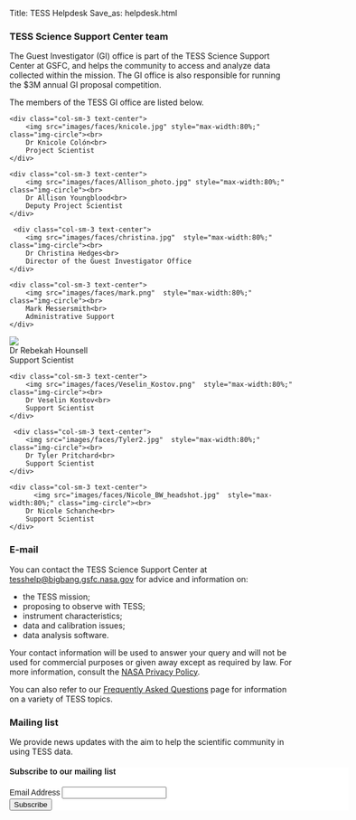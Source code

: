 Title: TESS Helpdesk
Save_as: helpdesk.html

### TESS Science Support Center team

The Guest Investigator (GI) office is part of the TESS Science Support Center at GSFC, and helps the community to access and analyze data collected within the mission. The GI office is also responsible for running the $3M annual GI proposal competition.

The members of the TESS GI office are listed below.

<div class="row">

    <div class="col-sm-3 text-center">
        <img src="images/faces/knicole.jpg" style="max-width:80%;" class="img-circle"><br>
        Dr Knicole Colón<br>
        Project Scientist 
    </div>
    
    <div class="col-sm-3 text-center">
        <img src="images/faces/Allison_photo.jpg" style="max-width:80%;" class="img-circle"><br>
        Dr Allison Youngblood<br>
        Deputy Project Scientist
    </div>
    
     <div class="col-sm-3 text-center">
        <img src="images/faces/christina.jpg"  style="max-width:80%;" class="img-circle"><br>
        Dr Christina Hedges<br>
        Director of the Guest Investigator Office
    </div>
    
    <div class="col-sm-3 text-center">
        <img src="images/faces/mark.png"  style="max-width:80%;" class="img-circle"><br>
        Mark Messersmith<br>
        Administrative Support
    </div>
</div>
    
<div class="row">

   <div class="col-sm-3 text-center">
    <img src="images/faces/rebekah.jpg" style="max-width:80%;" class="img-circle"><br>
        Dr Rebekah Hounsell<br>
        Support Scientist
    </div>
    
    <div class="col-sm-3 text-center">
        <img src="images/faces/Veselin_Kostov.png"  style="max-width:80%;" class="img-circle"><br>
        Dr Veselin Kostov<br>
        Support Scientist
    </div>
    
     <div class="col-sm-3 text-center">
        <img src="images/faces/Tyler2.jpg"  style="max-width:80%;" class="img-circle"><br>
        Dr Tyler Pritchard<br>
        Support Scientist
    </div>
    
    <div class="col-sm-3 text-center">
          <img src="images/faces/Nicole_BW_headshot.jpg"  style="max-width:80%;" class="img-circle"><br>
        Dr Nicole Schanche<br>
        Support Scientist
    </div>
    
</div>

### E-mail

You can contact the TESS Science Support Center at [tesshelp@bigbang.gsfc.nasa.gov](mailto:tesshelp@bigbang.gsfc.nasa.gov) for advice and information on:

* the TESS mission;
* proposing to observe with TESS;
* instrument characteristics;
* data and calibration issues;
* data analysis software.

Your contact information will be used to answer your query and will
not be used for commercial purposes or given away except as required
by law. For more information, consult the
[NASA Privacy Policy](http://www.nasa.gov/about/highlights/HP_Privacy.html).

You can also refer to our [Frequently Asked Questions](faq.html) page
for information on a variety of TESS topics.

### Mailing list

We provide news updates with the aim to help the scientific community in using TESS data. 

<!-- Begin MailChimp Signup Form -->
<link href="//cdn-images.mailchimp.com/embedcode/classic-10_7.css" rel="stylesheet" type="text/css">
<style type="text/css">
    #mc_embed_signup{background:#fff; clear:left; font:14px Helvetica,Arial,sans-serif;  width:600px;}
    /* Add your own MailChimp form style overrides in your site stylesheet or in this style block.
       We recommend moving this block and the preceding CSS link to the HEAD of your HTML file. */
</style>
<div id="mc_embed_signup">
<form action="//nasa.us15.list-manage.com/subscribe/post?u=157ce755ac3a9b51b8ab7373b&amp;id=c62f997f18" method="post" id="mc-embedded-subscribe-form" name="mc-embedded-subscribe-form" class="validate" target="_blank" novalidate>
    <div id="mc_embed_signup_scroll">
    <h4>Subscribe to our mailing list</h4>
<div class="mc-field-group">
    <label for="mce-EMAIL">Email Address </label>
    <input type="email" value="" name="EMAIL" class="required email" id="mce-EMAIL">
</div>
    <div id="mce-responses" class="clear">
        <div class="response" id="mce-error-response" style="display:none"></div>
        <div class="response" id="mce-success-response" style="display:none"></div>
    </div>    <!-- real people should not fill this in and expect good things - do not remove this or risk form bot signups-->
    <div style="position: absolute; left: -5000px;" aria-hidden="true"><input type="text" name="b_157ce755ac3a9b51b8ab7373b_c62f997f18" tabindex="-1" value=""></div>
    <div class="clear"><input type="submit" value="Subscribe" name="subscribe" id="mc-embedded-subscribe" class="button"></div>
    </div>
</form>
</div>
   <script type='text/javascript' src='//s3.amazonaws.com/downloads.mailchimp.com/js/mc-validate.js'></script><script type='text/javascript'>(function($) {window.fnames = new Array(); window.ftypes = new Array();fnames[0]='EMAIL';ftypes[0]='email';fnames[1]='FNAME';ftypes[1]='text';fnames[2]='LNAME';ftypes[2]='text';}(jQuery));var $mcj = jQuery.noConflict(true);</script>

<!--End mc_embed_signup-->

<!--End mc_embed_signup-->

<!-- ### Twitter

You can also tweet your questions to <a href="https://twitter.com/TESScsc">@TESScsc</a> on Twitter. -->

<!-- ### FAQ

The FAQ archives at MAST for
[Kepler](http://archive.stsci.edu/mast_faq.php?mission=KEPLER) and
[K2](http://archive.stsci.edu/mast_faq.php?mission=K2) answer many
questions about the missions as well as how to retrieve and analyze
the data.  The FAQ archives on the original Kepler/K2 website can be accessed
[here for Kepler](/FAQ.shtml) and
[here for K2](/K2/FAQ.shtml).  -->
